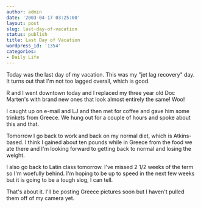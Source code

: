 ```yaml
---
author: admin
date: '2003-04-17 03:25:00'
layout: post
slug: last-day-of-vacation
status: publish
title: Last Day of Vacation
wordpress_id: '1354'
categories:
- Daily Life
---
```

Today was the last day of my vacation. This was my "jet lag recovery" day. It turns out that I&apos;m not too lagged overall, which is good.

R and I went downtown today and I replaced my three year old Doc Marten&apos;s with brand new ones that look almost entirely the same! Woo!

I caught up on e-mail and LJ and then met  for coffee and gave him some trinkets from Greece. We hung out for a couple of hours and spoke about this and that.

Tomorrow I go back to work and back on my normal diet, which is Atkins-based. I think I gained about ten pounds while in Greece from the food we ate there and I&apos;m looking forward to getting back to normal and losing the weight.

I also go back to Latin class tomorrow. I&apos;ve missed 2 1/2 weeks of the term so I&apos;m woefully behind. I&apos;m hoping to be up to speed in the next few weeks but it is going to be a tough slog, I can tell.

That&apos;s about it. I&apos;ll be posting Greece pictures soon but I haven&apos;t pulled them off of my camera yet.
